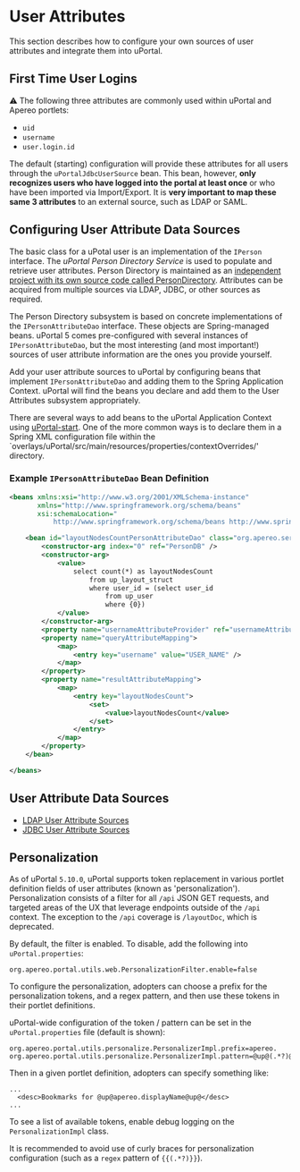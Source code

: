 # User Attributes

This section describes how to configure your own sources of user attributes and integrate them into
uPortal.

## First Time User Logins

:warning: The following three attributes are commonly used within uPortal and Apereo portlets:

 * `uid`
 * `username`
 * `user.login.id`

The default (starting) configuration will provide these attributes for all users through the
`uPortalJdbcUserSource` bean. This bean, however, **only recognizes users who have logged into the
portal at least once** or who have been imported via Import/Export. It is **very important to map
these same 3 attributes** to an external source, such as LDAP or SAML.

## Configuring User Attribute Data Sources

The basic class for a uPotal user is an implementation of the `IPerson` interface. The _uPortal
Person Directory Service_ is used to populate and retrieve user attributes.  Person Directory is
maintained as an [independent project with its own source code called PersonDirectory][].
Attributes can be acquired from multiple sources via LDAP, JDBC, or other sources as required.

The Person Directory subsystem is based on concrete implementations of the `IPersonAttributeDao`
interface.  These objects are Spring-managed beans.  uPortal 5 comes pre-configured with several
instances of `IPersonAttributeDao`, but the most interesting (and most important!) sources of user
attribute information are the ones you provide yourself.

Add your user attribute sources to uPortal by configuring beans that implement `IPersonAttributeDao`
and adding them to the Spring Application Context.  uPortal will find the beans you declare and add
them to the User Attributes subsystem appropriately.

There are several ways to add beans to the uPortal Application Context using [uPortal-start][].  One
of the more common ways is to declare them in a Spring XML configuration file within the
`overlays/uPortal/src/main/resources/properties/contextOverrides/' directory.

### Example `IPersonAttributeDao` Bean Definition

```xml
<beans xmlns:xsi="http://www.w3.org/2001/XMLSchema-instance"
       xmlns="http://www.springframework.org/schema/beans"
       xsi:schemaLocation="
           http://www.springframework.org/schema/beans http://www.springframework.org/schema/beans/spring-beans-3.1.xsd">

    <bean id="layoutNodesCountPersonAttributeDao" class="org.apereo.services.persondir.support.jdbc.SingleRowJdbcPersonAttributeDao">
        <constructor-arg index="0" ref="PersonDB" />
        <constructor-arg>
            <value>
                select count(*) as layoutNodesCount
                    from up_layout_struct
                    where user_id = (select user_id
                        from up_user
                        where {0})
            </value>
        </constructor-arg>
        <property name="usernameAttributeProvider" ref="usernameAttributeProvider" />
        <property name="queryAttributeMapping">
            <map>
                <entry key="username" value="USER_NAME" />
            </map>
        </property>
        <property name="resultAttributeMapping">
            <map>
                <entry key="layoutNodesCount">
                    <set>
                        <value>layoutNodesCount</value>
                    </set>
                </entry>
            </map>
        </property>
    </bean>

</beans>
```

## User Attribute Data Sources

 * [LDAP User Attribute Sources](ldap.md)
 * [JDBC User Attribute Sources](jdbc.md)

[independent project with its own source code called PersonDirectory]: https://github.com/apereo/person-directory
[uPortal-start]: https://github.com/Jasig/uPortal-start

## Personalization

As of uPortal `5.10.0`, uPortal supports token replacement in various portlet definition fields of user attributes (known as 'personalization'). Personalization consists of a filter for all `/api` JSON GET requests, and targeted areas of the UX that leverage endpoints outside of the `/api` context. The exception to the `/api` coverage is `/layoutDoc`, which is deprecated.

By default, the filter is enabled.  To disable, add the following into `uPortal.properties`:
```
org.apereo.portal.utils.web.PersonalizationFilter.enable=false
```

To configure the personalization, adopters can choose a prefix for the personalization tokens, and a regex pattern, and then use these tokens in their portlet definitions.

uPortal-wide configuration of the token / pattern can be set in the `uPortal.properties` file (default is shown):
```
org.apereo.portal.utils.personalize.PersonalizerImpl.prefix=apereo.
org.apereo.portal.utils.personalize.PersonalizerImpl.pattern=@up@(.*?)@up@
```

Then in a given portlet definition, adopters can specify something like:
```
...
  <desc>Bookmarks for @up@apereo.displayName@up@</desc>
...
```

To see a list of available tokens, enable debug logging on the `PersonalizationImpl` class.

It is recommended to avoid use of curly braces for personalization configuration (such as a `regex` pattern of `{{(.*?)}}`).
